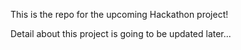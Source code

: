 This is the repo for the upcoming Hackathon project!

Detail about this project is going to be updated later...